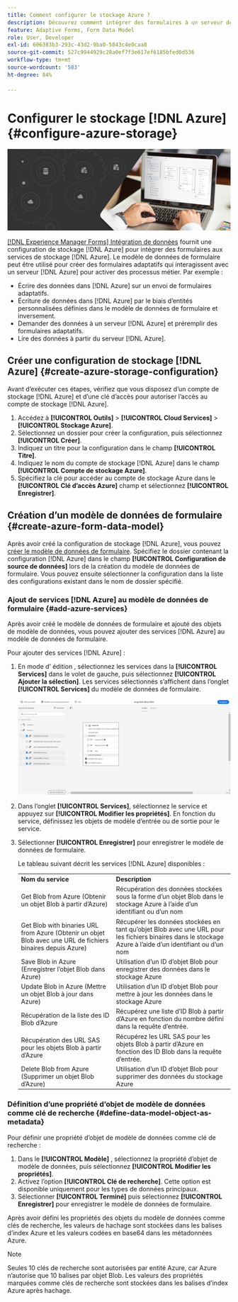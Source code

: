 ```yaml
---
title: Comment configurer le stockage Azure ?
description: Découvrez comment intégrer des formulaires à un serveur de stockage Azure.
feature: Adaptive Forms, Form Data Model
role: User, Developer
exl-id: 606383b3-293c-43d2-9ba0-5843c4e0caa8
source-git-commit: 527c9944929c28a0ef7f3e617ef6185bfed0d536
workflow-type: tm+mt
source-wordcount: '583'
ht-degree: 84%

---
```


# Configurer le stockage [!DNL Azure] {#configure-azure-storage}


![data-integeration](assets/data-integeration.png)

[[!DNL Experience Manager Forms] Intégration de données](data-integration.md) fournit une configuration de stockage [!DNL Azure] pour intégrer des formulaires aux services de stockage [!DNL Azure]. Le modèle de données de formulaire peut être utilisé pour créer des formulaires adaptatifs qui interagissent avec un serveur [!DNL Azure] pour activer des processus métier. Par exemple :

* Écrire des données dans [!DNL Azure] sur un envoi de formulaires adaptatifs.
* Écriture de données dans [!DNL Azure] par le biais d’entités personnalisées définies dans le modèle de données de formulaire et inversement.
* Demander des données à un serveur [!DNL Azure] et préremplir des formulaires adaptatifs.
* Lire des données à partir du serveur [!DNL Azure].

## Créer une configuration de stockage [!DNL Azure] {#create-azure-storage-configuration}

Avant d’exécuter ces étapes, vérifiez que vous disposez d’un compte de stockage [!DNL Azure] et d’une clé d’accès pour autoriser l’accès au compte de stockage [!DNL Azure].

1. Accédez à **[!UICONTROL Outils]** > **[!UICONTROL Cloud Services]** > **[!UICONTROL Stockage Azure]**.
1. Sélectionnez un dossier pour créer la configuration, puis sélectionnez **[!UICONTROL Créer]**.
1. Indiquez un titre pour la configuration dans le champ **[!UICONTROL Titre]**.
1. Indiquez le nom du compte de stockage [!DNL Azure] dans le champ **[!UICONTROL Compte de stockage Azure]**.
1. Spécifiez la clé pour accéder au compte de stockage Azure dans le **[!UICONTROL Clé d’accès Azure]** champ et sélectionnez **[!UICONTROL Enregistrer]**.

## Création d’un modèle de données de formulaire {#create-azure-form-data-model}

Après avoir créé la configuration de stockage [!DNL Azure], vous pouvez [créer le modèle de données de formulaire](create-form-data-models.md). Spécifiez le dossier contenant la configuration [!DNL Azure] dans le champ **[!UICONTROL Configuration de source de données]** lors de la création du modèle de données de formulaire. Vous pouvez ensuite sélectionner la configuration dans la liste des configurations existant dans le nom de dossier spécifié.

### Ajout de services [!DNL Azure] au modèle de données de formulaire {#add-azure-services}

Après avoir créé le modèle de données de formulaire et ajouté des objets de modèle de données, vous pouvez ajouter des services [!DNL Azure] au modèle de données de formulaire.

Pour ajouter des services [!DNL Azure] :

1. En mode d’ édition , sélectionnez les services dans la **[!UICONTROL Services]** dans le volet de gauche, puis sélectionnez **[!UICONTROL Ajouter la sélection]**. Les services sélectionnés s’affichent dans l’onglet **[!UICONTROL Services]** du modèle de données de formulaire.

   ![Ajouter les services sélectionnés](assets/select-services.png)

1. Dans l’onglet **[!UICONTROL Services]**, sélectionnez le service et appuyez sur **[!UICONTROL Modifier les propriétés]**. En fonction du service, définissez les objets de modèle d’entrée ou de sortie pour le service.

1. Sélectionner **[!UICONTROL Enregistrer]** pour enregistrer le modèle de données de formulaire.

   Le tableau suivant décrit les services [!DNL Azure] disponibles :

   <table>
    <tbody>
     <tr>
      <th><strong>Nom du service</strong></th>
      <th><strong>Description</strong></th>
     </tr>
     <tr>
      <td>Get Blob from Azure (Obtenir un objet Blob à partir d’Azure)</td>
      <td>Récupération des données stockées sous la forme d’un objet Blob dans le stockage Azure à l’aide d’un identifiant ou d’un nom</td>
     </tr>
     <tr>
      <td>Get Blob with binaries URL from Azure (Obtenir un objet Blob avec une URL de fichiers binaires depuis Azure)</td>
      <td>Récupérer les données stockées en tant qu’objet Blob avec une URL pour les fichiers binaires dans le stockage Azure à l’aide d’un identifiant ou d’un nom</td>
     </tr>
     <tr>
      <td>Save Blob in Azure (Enregistrer l’objet Blob dans Azure)</td>
      <td>Utilisation d’un ID d’objet Blob pour enregistrer des données dans le stockage Azure</td>
     </tr>
     <tr>
      <td>Update Blob in Azure (Mettre un objet Blob à jour dans Azure)</td>
      <td>Utilisation d’un ID d’objet Blob pour mettre à jour les données dans le stockage Azure</td>
     </tr>
     <tr>
      <td>Récupération de la liste des ID Blob d’Azure</td>
      <td>Récupérez une liste d’ID Blob à partir d’Azure en fonction du nombre défini dans la requête d’entrée.</td>
     </tr>
     <tr>
      <td>Récupération des URL SAS pour les objets Blob à partir d’Azure</td>
      <td>Récupérez les URL SAS pour les objets Blob à partir d’Azure en fonction des ID Blob dans la requête d’entrée.</td>
     </tr>
     <tr>
      <td>Delete Blob from Azure (Supprimer un objet Blob d’Azure)</td>
      <td>Utilisation d’un ID d’objet Blob pour supprimer des données du stockage Azure</td>
     </tr>
    </tbody>
   </table>

### Définition d’une propriété d’objet de modèle de données comme clé de recherche {#define-data-model-object-as-metadata}

Pour définir une propriété d’objet de modèle de données comme clé de recherche :

1. Dans le **[!UICONTROL Modèle]** , sélectionnez la propriété d’objet de modèle de données, puis sélectionnez **[!UICONTROL Modifier les propriétés]**.
1. Activez l’option **[!UICONTROL Clé de recherche]**. Cette option est disponible uniquement pour les types de données principaux.
1. Sélectionner **[!UICONTROL Terminé]** puis sélectionnez **[!UICONTROL Enregistrer]** pour enregistrer le modèle de données de formulaire.

Après avoir défini les propriétés des objets du modèle de données comme clés de recherche, les valeurs de hachage sont stockées dans les balises dʼindex Azure et les valeurs codées en base64 dans les métadonnées Azure.

>[!NOTE]
>
>Seules 10 clés de recherche sont autorisées par entité Azure, car Azure nʼautorise que 10 balises par objet Blob. Les valeurs des propriétés marquées comme clés de recherche sont stockées dans les balises d’index Azure après hachage.

<!--

>[!MORELIKETHIS]
>
>* [Configure data sources for AEM Forms](/help/forms/configure-data-sources.md)
>* [Integrate Microsoft Dynamics 365 and Salesforce with Adaptive Forms](/help/forms/configure-msdynamics-salesforce.md)
>  [Add Forms Portal to an AEM Sites page](/help/forms/configure-forms-portal.md)

-->